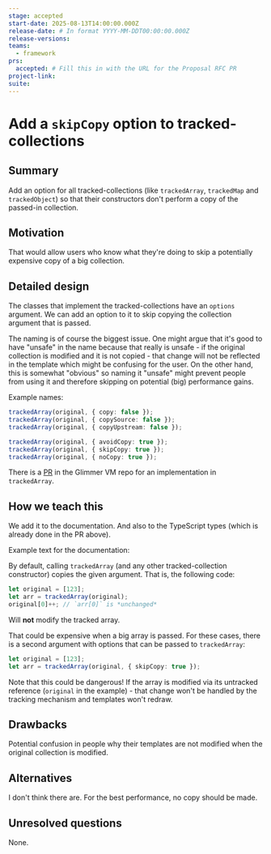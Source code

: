 ```yaml
---
stage: accepted
start-date: 2025-08-13T14:00:00.000Z
release-date: # In format YYYY-MM-DDT00:00:00.000Z
release-versions:
teams:
  - framework
prs:
  accepted: # Fill this in with the URL for the Proposal RFC PR
project-link:
suite:
---
```


<!---
Directions for above:

stage: Leave as is
start-date: Fill in with today's date, 2032-12-01T00:00:00.000Z
release-date: Leave as is
release-versions: Leave as is
teams: Include only the [team(s)](README.md#relevant-teams) for which this RFC applies
prs:
  accepted: Fill this in with the URL for the Proposal RFC PR
project-link: Leave as is
suite: Leave as is
-->

<!-- Replace "RFC title" with the title of your RFC -->

# Add a `skipCopy` option to tracked-collections

## Summary

Add an option for all tracked-collections (like `trackedArray`, `trackedMap` and `trackedObject`) so that their constructors don't perform a copy of the passed-in collection.

## Motivation

That would allow users who know what they're doing to skip a potentially expensive copy of a big collection.

## Detailed design

The classes that implement the tracked-collections have an `options` argument. We can add an option to it to skip copying the collection argument that is passed.

The naming is of course the biggest issue. One might argue that it's good to have "unsafe" in the name because that really is unsafe - if the original collection is modified and it is not copied - that change will not be reflected in the template which might be confusing for the user. On the other hand, this is somewhat "obvious" so naming it "unsafe" might prevent people from using it and therefore skipping on potential (big) performance gains.

Example names:

```ts
trackedArray(original, { copy: false });
trackedArray(original, { copySource: false });
trackedArray(original, { copyUpstream: false });

trackedArray(original, { avoidCopy: true });
trackedArray(original, { skipCopy: true });
trackedArray(original, { noCopy: true });
```

There is a [PR](https://github.com/glimmerjs/glimmer-vm/pull/1767) in the Glimmer VM repo for an implementation in `trackedArray`.

## How we teach this

We add it to the documentation. And also to the TypeScript types (which is already done in the PR above).

Example text for the documentation:

By default, calling `trackedArray` (and any other tracked-collection constructor) copies the given argument. That is, the following code:

```ts
let original = [123];
let arr = trackedArray(original);
original[0]++; // `arr[0]` is *unchanged*
```

Will **not** modify the tracked array.

That could be expensive when a big array is passed. For these cases, there is a second argument with options that can be passed to `trackedArray`:

```ts
let original = [123];
let arr = trackedArray(original, { skipCopy: true });
```

Note that this could be dangerous! If the array is modified via its untracked reference (`original` in the example) - that change won't be handled by the tracking mechanism and templates won't redraw.

## Drawbacks

Potential confusion in people why their templates are not modified when the original collection is modified.

## Alternatives

I don't think there are. For the best performance, no copy should be made.

## Unresolved questions

None.
